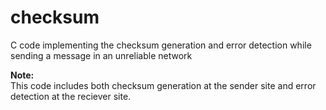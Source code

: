 # checksum
C code implementing the checksum generation and error detection while sending a message in an unreliable network


<b>Note:</b><br>
This code includes both checksum generation at the sender site and error detection at the reciever site.
